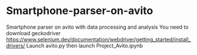 # Smartphone-parser-on-avito
Smartphone parser on avito with data processing and analysis
You need to download geckodriver https://www.selenium.dev/documentation/webdriver/getting_started/install_drivers/
Launch avito.py then launch Project_Avito.ipynb
